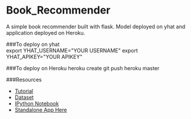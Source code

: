 Book_Recommender
================

A simple book recommender built with flask. Model deployed on yhat and application deployed on Heroku.

###To deploy on yhat    
   	export YHAT_USERNAME="YOUR USERNAME"
    export YHAT_APIKEY="YOUR APIKEY" 
    

###To deploy on Heroku
    heroku create
    git push heroku master

###Resources

- [Tutorial](http://www.mickaellegal.com/blog/2014/1/30/how-to-build-a-recommender)
- [Dataset](https://s3-us-west-2.amazonaws.com/boo-reco-data/data_books.csv.zip)
- [IPython Notebook](http://nbviewer.ipython.org/gist/mickaellegal/8764952)
- [Standalone App Here](http://pacific-sierra-3939.herokuapp.com/)
